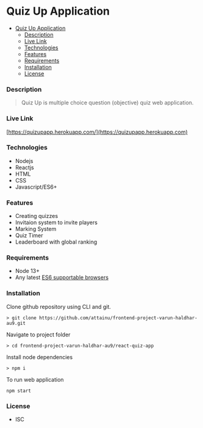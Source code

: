 # Quiz Up Application 
- [Quiz Up Application](#quiz-up-application)
    + [Description](#description)
    + [Live Link](#live-link)
    + [Technologies](#technologies)
    + [Features](#features)
    + [Requirements](#requirements)
    + [Installation](#installation)
    + [License](#license)
   
### Description
> Quiz Up is multiple choice question (objective) quiz web application.
### Live Link
[https://quizupapp.herokuapp.com/](https://quizupapp.herokuapp.com)
### Technologies
- Nodejs
- Reactjs
- HTML
- CSS
- Javascript/ES6+
### Features
- Creating quizzes
- Invitaion system to invite players
- Marking System
- Quiz Timer
- Leaderboard with global ranking

### Requirements
- Node 13+
- Any latest [ES6 supportable browsers](https://caniuse.com/?search=es6)

### Installation
Clone github repository using CLI and git.
````
> git clone https://github.com/attainu/frontend-project-varun-haldhar-au9.git
```` 
Navigate to project folder
````
> cd frontend-project-varun-haldhar-au9/react-quiz-app
````
Install node dependencies
````
> npm i
````
To run web application
````
npm start
````
### License
- ISC

